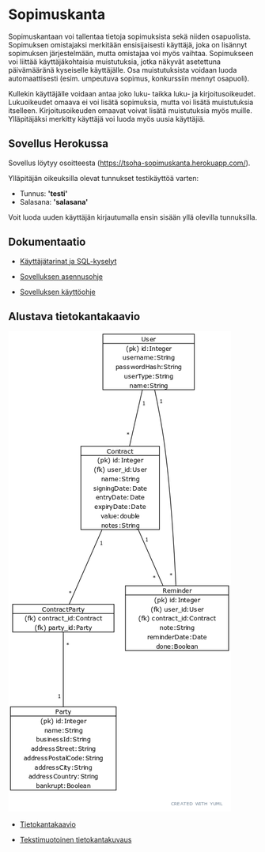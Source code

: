 # Sopimuskanta

Sopimuskantaan voi tallentaa tietoja sopimuksista sekä niiden osapuolista. Sopimuksen omistajaksi merkitään ensisijaisesti käyttäjä, joka on lisännyt sopimuksen järjestelmään, mutta omistajaa voi myös vaihtaa. Sopimukseen voi liittää käyttäjäkohtaisia muistutuksia, jotka näkyvät asetettuna päivämääränä kyseiselle käyttäjälle. Osa muistutuksista voidaan luoda automaattisesti (esim. umpeutuva sopimus, konkurssiin mennyt osapuoli).

Kullekin käyttäjälle voidaan antaa joko luku- taikka luku- ja kirjoitusoikeudet. Lukuoikeudet omaava ei voi lisätä sopimuksia, mutta voi lisätä muistutuksia itselleen. Kirjoitusoikeuden omaavat voivat lisätä muistutuksia myös muille. Ylläpitäjäksi merkitty käyttäjä voi luoda myös uusia käyttäjiä.

## Sovellus Herokussa

Sovellus löytyy osoitteesta (https://tsoha-sopimuskanta.herokuapp.com/).

Ylläpitäjän oikeuksilla olevat tunnukset testikäyttöä varten:
- Tunnus: __'testi'__
- Salasana: __'salasana'__

Voit luoda uuden käyttäjän kirjautumalla ensin sisään yllä olevilla tunnuksilla.

## Dokumentaatio

- [Käyttäjätarinat ja SQL-kyselyt](https://github.com/teemuoksanen/tsoha-sopimuskanta/blob/master/documentation/UserStories.md)

- [Sovelluksen asennusohje](https://github.com/teemuoksanen/tsoha-sopimuskanta/blob/master/documentation/Installation.md)

- [Sovelluksen käyttöohje](https://github.com/teemuoksanen/tsoha-sopimuskanta/blob/master/documentation/Manual.md)

## Alustava tietokantakaavio

![Tietokantakaavio](https://github.com/teemuoksanen/tsoha-sopimuskanta/blob/master/documentation/pics/tietokantakaavio.png)

- [Tietokantakaavio](https://github.com/teemuoksanen/tsoha-sopimuskanta/blob/master/documentation/pics/tietokantakaavio.png)

- [Tekstimuotoinen tietokantakuvaus](https://github.com/teemuoksanen/tsoha-sopimuskanta/blob/master/documentation/DatabaseDescription.md)